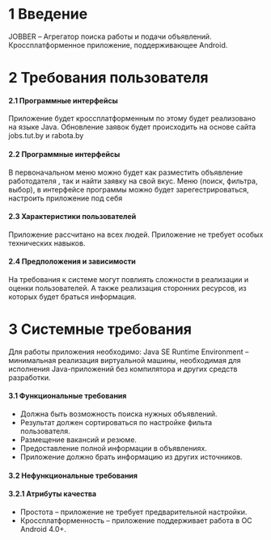 # 1 Введение 
JOBBER – Агрегатор поиска работы и подачи объявлений. Кроссплатформенное приложение, поддерживающее Android.
# 2 Требования пользователя
#### 2.1 Программные интерфейсы
Приложение будет кроссплатформенным по этому будет реализовано на языке Java. Обновление заявок будет происходить на основе сайта jobs.tut.by и rabota.by
#### 2.2 Программные интерфейсы
В первоначальном меню можно будет как разместить объявление работодателя , так и найти заявку на свой вкус. Меню (поиск, фильтра, выбор), в интерфейсе программы можно будет зарегестрироваться, настроить приложение под себя 
#### 2.3 Характеристики пользователей
Приложение рассчитано на всех людей. Приложение не требует особых технических навыков.
#### 2.4 Предположения и зависимости
На требования к системе могут повлиять сложности в реализации и оценки пользователей. А также реализация сторонних ресурсов, из которых будет браться информация.
# 3 Системные требования 
Для работы приложения необходимо: Java SE Runtime Environment – минимальная реализация виртуальной машины, необходимая для исполнения Java-приложений без компилятора и других средств разработки.
#### 3.1 Функциональные требования
* Должна быть возможность поиска нужных объявлений.
*	Результат должен сортироваться по настройке фильта пользователя.
*	Размещение вакансий и резюме.
*	Предоставление полной информации в объявлениях.
* Приложение должно брать информацию из других источников.
#### 3.2 Нефункциональные требования
#### 3.2.1 Атрибуты качества
*	Простота – приложение не требует предварительной настройки.
*	Кроссплатформенность – приложение поддерживает работа в ОС Android 4.0+. 


